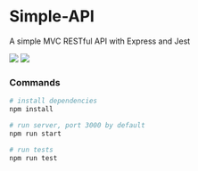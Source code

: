 # Simple-API
A simple MVC RESTful API with Express and Jest

<image src="https://img.shields.io/badge/dynamic/json?label=Express&query=dependencies.express&url=https%3A%2F%2Fraw.githubusercontent.com%2FRoger-twan%2Fsimple-api%2Fmain%2Fpackage.json&color=cyan">
<image src="https://img.shields.io/badge/dynamic/json?label=Jest&query=devDependencies.jest&url=https%3A%2F%2Fraw.githubusercontent.com%2FRoger-twan%2Fsimple-api%2Fmain%2Fpackage.json&color=purple">

### Commands
```bash
# install dependencies
npm install

# run server, port 3000 by default
npm run start

# run tests
npm run test
```
